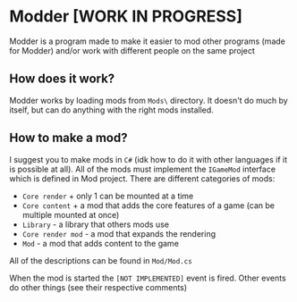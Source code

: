 # Modder [WORK IN PROGRESS]

Modder is a program made to make it easier to mod other programs (made for Modder) and/or work with different people on the same project

## How does it work?

Modder works by loading mods from `Mods\` directory. It doesn't do much by itself, but can do anything with the right mods installed.

## How to make a mod?
I suggest you to make mods in `C#` (idk how to do it with other languages if it is possible at all).
All of the mods must implement the `IGameMod` interface which is defined in Mod project.
There are different categories of mods:

* `Core render` + only 1 can be mounted at a time
* `Core content` + a mod that adds the core features of a game (can be multiple mounted at once)
* `Library` - a library that others mods use
* `Core render mod` - a mod that expands the rendering
* `Mod` - a mod that adds content to the game

All of the descriptions can be found in `Mod/Mod.cs`

When the mod is started the `[NOT IMPLEMENTED]` event is fired.
Other events do other things (see their respective comments)
